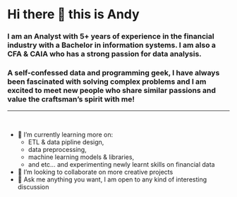 # Hi there 👋 this is Andy

### I am an Analyst with 5+ years of experience in the financial industry with a Bachelor in information systems. I am also a CFA & CAIA who has a strong passion for data analysis. 

### A self-confessed data and programming geek, I have always been fascinated with solving complex problems and I am excited to meet new people who share similar passions and value the craftsman’s spirit with me!
***
<br>

* 🌱 I’m currently learning more on:
    * ETL & data pipline design, 
    * data preprocessing, 
    * machine learning models & libraries, 
    * and etc...
and experimenting newly learnt skills on financial data
* 👯 I’m looking to collaborate on more creative projects
* 💬 Ask me anything you want, I am open to any kind of interesting discussion

<!--
**ccfandy1/ccfandy1** is a ✨ _special_ ✨ repository because its `README.md` (this file) appears on your GitHub profile.

Here are some ideas to get you started:

-->
